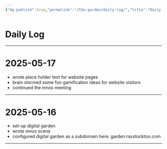 ```yaml
---
{"dg-publish":true,"permalink":"/the-garden/daily-log/","title":"Daily Log","tags":["garden","timeline","dailylog"]}
---
```



# Daily Log


---

# 2025-05-17

- wrote place holder text for website pages
- brain stormed some fun gamification ideas for website visitors
- continued the <span class="redacted">mnos</span> meeting


---

# 2025-05-16

- set-up digital garden
- wrote *mnos* scene
- configured digital garden as a subdomain here: garden.ravstockton.com

---

